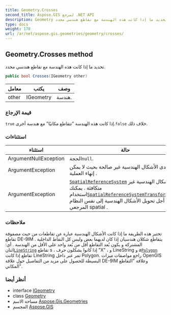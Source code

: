 ```yaml
---
title: Geometry.Crosses
second_title: Aspose.GIS لمرجع .NET API
description: Geometry طريقة. تحديد ما إذا كانت هذه الهندسة مع تقاطع هندسي محدد.
type: docs
weight: 170
url: /ar/net/aspose.gis.geometries/geometry/crosses/
---
```

## Geometry.Crosses method

تحديد ما إذا كانت هذه الهندسة مع تقاطع هندسي محدد.

```csharp
public bool Crosses(IGeometry other)
```

| معامل | يكتب | وصف |
| --- | --- | --- |
| other | IGeometry | هندسة. |

### قيمة الإرجاع

`true` إذا كانت هذه الهندسة "تتقاطع مكانيًا" مع هندسة أخرى.`false` خلاف ذلك.

### استثناءات

| استثناء | حالة |
| --- | --- |
| ArgumentNullException | الحجة`null`. |
| ArgumentException | إحدى الأشكال الهندسية غير صالحة بحيث لا يمكن إنهاء العملية . |
| ArgumentException | [`SpatialReferenceSystem`](../../igeometry/spatialreferencesystem/) من الأشكال الهندسية غير متكافئة . يمكنك استخدام[`SpatialReferenceSystemTransformation`](../../../aspose.gis.spatialreferencing/spatialreferencesystemtransformation/) من أجل تحويل الأشكال الهندسية إلى نفس النظام المرجعي spatial . |

### ملاحظات

تختبر هذه الطريقة ما إذا كانت الأشكال الهندسية عبارة عن تقاطعات من حيث مصفوفة تقاطع DE-9IM . يتقاطع شكلان هندسيان إذا كان لديهما بعض وليس كل النقاط الداخلية المشتركة و يكون بُعد التقاطع أقل من بُعد واحد على الأقل من الهندسة . أي: اثنان[`LineString`](../../linestring/) تقاطع s ، إذا كانوا يشكلون حرف "X" ، و LineString و a[`Polygon`](../../polygon/) تقاطع إذا كانت LineString تمر عبر داخل Polygon. راجع مواصفات ميزات OpenGIS البسيطة للحصول على مزيد من التفاصيل حول علاقة DE-9IM وعلاقة "التقاطع المكاني".

### أنظر أيضا

* interface [IGeometry](../../igeometry/)
* class [Geometry](../)
* مساحة الاسم [Aspose.Gis.Geometries](../../geometry/)
* المجسم [Aspose.GIS](../../../)


